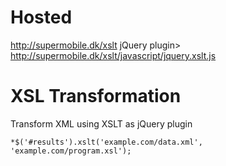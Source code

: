 Hosted
====================
http://supermobile.dk/xslt
jQuery plugin> http://supermobile.dk/xslt/javascript/jquery.xslt.js


XSL Transformation 
====================

Transform XML using XSLT as jQuery plugin

	
	*$('#results').xslt('example.com/data.xml', 'example.com/program.xsl');



